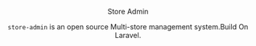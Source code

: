 <p align="center">
Store Admin

<p align="center"><code>store-admin</code> is an open source Multi-store management system.Build On Laravel.</p>

</p>
